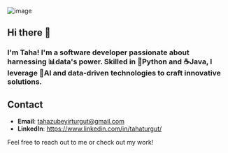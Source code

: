 ![image](https://github.com/turguttaha/turguttaha/assets/126179180/57d4f45e-9f48-4904-9172-2fe027748957)

## Hi there 👋

### I'm Taha! I'm a software developer passionate about harnessing 📊data's power. Skilled in 🐍Python and ☕Java, I leverage 🧠AI and data-driven technologies to craft innovative solutions.


## Contact
- **Email**: tahazubeyirturgut@gmail.com
- **LinkedIn**: https://www.linkedin.com/in/tahaturgut/


Feel free to reach out to me or check out my work!

<!--
**turguttaha/turguttaha** is a ✨ _special_ ✨ repository because its `README.md` (this file) appears on your GitHub profile.

Here are some ideas to get you started:

- 🔭 I’m currently working on ...
- 🌱 I’m currently learning ...
- 👯 I’m looking to collaborate on ...
- 🤔 I’m looking for help with ...
- 💬 Ask me about ...
- 📫 How to reach me: ...
- 😄 Pronouns: ...
- ⚡ Fun fact: ...
-->
